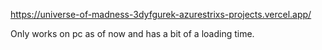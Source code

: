 https://universe-of-madness-3dyfgurek-azurestrixs-projects.vercel.app/


Only works on pc as of now and has a bit of a loading time.
